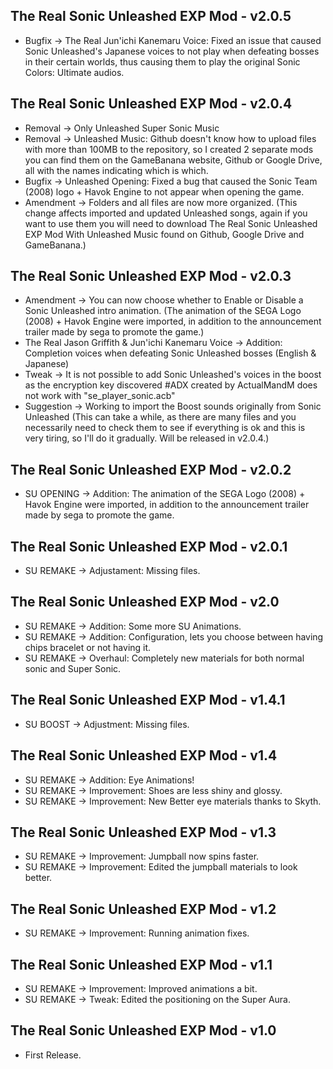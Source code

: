 ## The Real Sonic Unleashed EXP Mod - v2.0.5

- Bugfix → The Real Jun'ichi Kanemaru Voice: Fixed an issue that caused Sonic Unleashed's Japanese voices to not play when defeating bosses in their certain worlds, thus causing them to play the original Sonic Colors: Ultimate audios.

## The Real Sonic Unleashed EXP Mod - v2.0.4

- Removal → Only Unleashed Super Sonic Music
- Removal → Unleashed Music: Github doesn't know how to upload files with more than 100MB to the repository, so I created 2 separate mods you can find them on the GameBanana website, Github or Google Drive, all with the names indicating which is which.
- Bugfix → Unleashed Opening: Fixed a bug that caused the Sonic Team (2008) logo + Havok Engine to not appear when opening the game.
- Amendment → Folders and all files are now more organized. (This change affects imported and updated Unleashed songs, again if you want to use them you will need to download The Real Sonic Unleashed EXP Mod With Unleashed Music found on Github, Google Drive and GameBanana.)

## The Real Sonic Unleashed EXP Mod - v2.0.3

- Amendment → You can now choose whether to Enable or Disable a Sonic Unleashed intro animation. (The animation of the SEGA Logo (2008) + Havok Engine were imported, in addition to the announcement trailer made by sega to promote the game.)
- The Real Jason Griffith & Jun'ichi Kanemaru Voice → Addition: Completion voices when defeating Sonic Unleashed bosses (English & Japanese)
- Tweak → It is not possible to add Sonic Unleashed's voices in the boost as the encryption key discovered #ADX created by ActualMandM does not work with "se_player_sonic.acb"
- Suggestion → Working to import the Boost sounds originally from Sonic Unleashed (This can take a while, as there are many files and you necessarily need to check them to see if everything is ok and this is very tiring, so I'll do it gradually. Will be released in v2.0.4.)

## The Real Sonic Unleashed EXP Mod - v2.0.2

- SU OPENING → Addition: The animation of the SEGA Logo (2008) + Havok Engine were imported, in addition to the announcement trailer made by sega to promote the game.

## The Real Sonic Unleashed EXP Mod - v2.0.1
- SU REMAKE → Adjustament: Missing files.

## The Real Sonic Unleashed EXP Mod - v2.0
- SU REMAKE → Addition: Some more SU Animations.
- SU REMAKE → Addition: Configuration, lets you choose between having chips bracelet or not having it.
- SU REMAKE → Overhaul: Completely new materials for both normal sonic and Super Sonic.

## The Real Sonic Unleashed EXP Mod - v1.4.1

- SU BOOST → Adjustment: Missing files.

## The Real Sonic Unleashed EXP Mod - v1.4

- SU REMAKE → Addition: Eye Animations!
- SU REMAKE → Improvement: Shoes are less shiny and glossy.
- SU REMAKE → Improvement: New Better eye materials thanks to Skyth.

## The Real Sonic Unleashed EXP Mod - v1.3

- SU REMAKE → Improvement: Jumpball now spins faster.
- SU REMAKE → Improvement: Edited the jumpball materials to look better.

## The Real Sonic Unleashed EXP Mod - v1.2

- SU REMAKE → Improvement: Running animation fixes.

## The Real Sonic Unleashed EXP Mod - v1.1

- SU REMAKE → Improvement: Improved animations a bit.
- SU REMAKE → Tweak: Edited the positioning on the Super Aura.

## The Real Sonic Unleashed EXP Mod - v1.0

- First Release.
